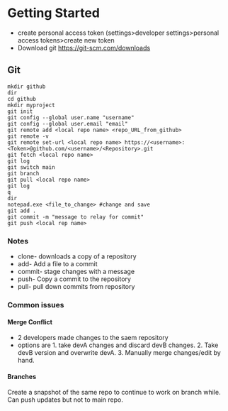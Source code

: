 # Getting Started
- create personal access token (settings>developer settings>personal access tokens>create new token
- Download git https://git-scm.com/downloads

## Git
    mkdir github
    dir
    cd github
    mkdir myproject
    git init
    git config --global user.name "username"
    git config --global user.email "email"
    git remote add <local repo name> <repo_URL_from_github>
    git remote -v
    git remote set-url <local repo name> https://<username>:<Token>@github.com/<username>/<Repository>.git
    git fetch <local repo name>
    git log
    git switch main
    git branch
    git pull <local repo name>
    git log
    q
    dir
    notepad.exe <file_to_change> #change and save
    git add .
    git commit -m "message to relay for commit"
    git push <local rep name>
    
    
### Notes
- clone- downloads a copy of a repository
- add- Add a file to a commit
- commit- stage changes with a message
- push- Copy a commit to the repository
- pull- pull down commits from repository

### Common issues
#### Merge Conflict
- 2 developers made changes to the saem repository
- options are 1. take devA changes and discard devB changes. 2. Take devB version and overwrite devA. 3. Manually merge changes/edit by hand.

#### Branches
Create a snapshot of the same repo to continue to work on branch while. Can push updates but not to main repo.


